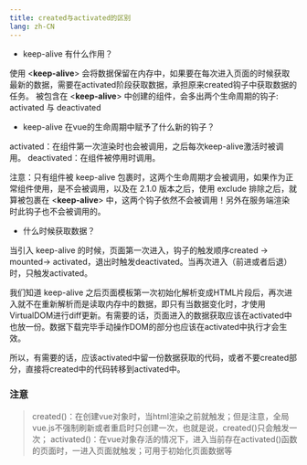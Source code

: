 ```yaml
---
title: created与activated的区别
lang: zh-CN
---
```


- keep-alive 有什么作用？

使用 <**keep-alive**> 会将数据保留在内存中，如果要在每次进入页面的时候获取最新的数据，需要在activated阶段获取数据，承担原来created钩子中获取数据的任务。
被包含在 <**keep-alive**> 中创建的组件，会多出两个生命周期的钩子: activated 与 deactivated

- keep-alive 在vue的生命周期中赋予了什么新的钩子？

activated：在组件第一次渲染时也会被调用，之后每次keep-alive激活时被调用。
deactivated：在组件被停用时调用。

注意：只有组件被 keep-alive 包裹时，这两个生命周期才会被调用，如果作为正常组件使用，是不会被调用，以及在 2.1.0 版本之后，使用 exclude 排除之后，就算被包裹在 <**keep-alive**> 中，这两个钩子依然不会被调用！另外在服务端渲染时此钩子也不会被调用的。

- 什么时候获取数据？

当引入 keep-alive 的时候，页面第一次进入，钩子的触发顺序created -> mounted-> activated，退出时触发deactivated。当再次进入（前进或者后退）时，只触发activated。

我们知道 keep-alive 之后页面模板第一次初始化解析变成HTML片段后，再次进入就不在重新解析而是读取内存中的数据，即只有当数据变化时，才使用VirtualDOM进行diff更新。有需要的话，页面进入的数据获取应该在activated中也放一份。数据下载完毕手动操作DOM的部分也应该在activated中执行才会生效。

所以，有需要的话，应该activated中留一份数据获取的代码，或者不要created部分，直接将created中的代码转移到activated中。


### 注意
> created()：在创建vue对象时，当html渲染之前就触发；但是注意，全局vue.js不强制刷新或者重启时只创建一次，也就是说，created()只会触发一次；
> activated()：在vue对象存活的情况下，进入当前存在activated()函数的页面时，一进入页面就触发；可用于初始化页面数据等
